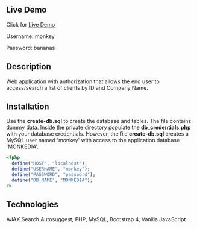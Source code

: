 ## Live Demo
Click for [Live Demo](http://apps.javierlona.com/monkedia/public)

Username: monkey

Password: bananas

## Description
Web application with authorization that allows the end user to access/search a list of clients by ID and Company Name.

## Installation
Use the **create-db.sql** to create the database and tables. The file contains dummy data.
Inside the private directory populate the **db_credentials.php** with your database credentials.
However, the file **create-db.sql** creates a MySQL user named 'monkey' with access to the application database 'MONKEDIA'.
```PHP
<?php
  define("HOST", "localhost");
  define("USERNAME", "monkey");
  define("PASSWORD", "password");
  define("DB_NAME", "MONKEDIA");
?>
```
## Technologies
AJAX Search Autosuggest, PHP, MySQL, Bootstrap 4, Vanilla JavaScript

